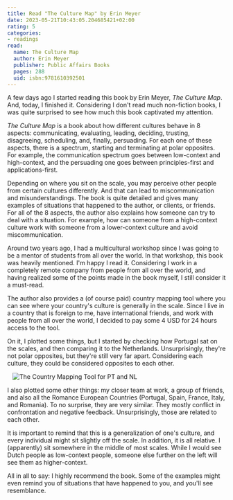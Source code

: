 ```yaml
---
title: Read "The Culture Map" by Erin Meyer
date: 2023-05-21T10:43:05.204685421+02:00
rating: 5
categories:
- readings
read:
  name: The Culture Map
  author: Erin Meyer
  publisher: Public Affairs Books
  pages: 288
  uid: isbn:9781610392501
---
```


A few days ago I started reading this book by Erin Meyer, *The Culture Map*. And,
today, I finished it. Considering I don't read much non-fiction books, I was quite
surprised to see how much this book captivated my attention.

<!--more-->

*The Culture Map* is a book about how different cultures behave in 8 aspects:
communicating, evaluating, leading, deciding, trusting, disagreeing, scheduling,
and, finally, persuading. For each one of these aspects, there is a spectrum, starting
and terminating at polar opposites. For example, the communication spectrum goes
between low-context and high-context, and the persuading one goes between principles-first
and applications-first.

Depending on where you sit on the scale, you may perceive other people from certain
cultures differently. And that can lead to miscommunication and misunderstandings. 
The book is quite detailed and gives many examples of situations that happened to
the author, or clients, or friends. For all of the 8 aspects, the author
also explains how someone can try to deal with a situation. For example,
how can someone from a high-context culture work with someone from a lower-context
culture and avoid miscommunication.

Around two years ago, I had a multicultural workshop since I was going to be a mentor of students
from all over the world. In that workshop, this book was heavily mentioned. I'm happy I read it.
Considering I work in a completely remote company from people from all over the world,
and having realized some of the points made in the book myself, I still consider
it a must-read.

The author also provides a (of course paid) country mapping tool where you can see
where your country's culture is generally in the scale. Since I live in a country
that is foreign to me, have international friends, and work with people from all
over the world, I decided to pay some 4 USD for 24 hours access to the tool.

On it, I plotted some things, but I started by checking how Portugal sat on the scales,
and then comparing it to the Netherlands. Unsurprisingly, they're not polar opposites,
but they're still very far apart. Considering each culture, they could be considered
opposites to each other.

<div style='max-width: 30rem; margin: 0 auto;'>

![The Country Mapping Tool for PT and NL](cdn:/347bb842e6c52be2e9c81b39703dfd831a04e06fe8caeecda1d36bccdbb2cf4b)

</div>

I also plotted some other things: my closer team at work, a group of friends, and also
all the Romance European Countries (Portugal, Spain, France, Italy, and Romania). To no
surprise, they are very similar. They mostly conflict in confrontation and negative feedback.
Unsurprisingly, those are related to each other.

It is important to remind that this is a generalization of one's culture, and every
individual might sit slightly off the scale. In addition, it is all relative. I
(apparently) sit somewhere in the middle of most scales. While I would see Dutch
people as low-context people, someone else further on the left will see them as higher-context.

All in all to say: I highly recommend the book. Some of the examples might even
remind you of situations that have happened to you, and you'll see resemblance.
